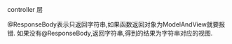 
controller 层

@ResponseBody表示只返回字符串,如果函数返回对象为ModelAndView就要报错.
如果没有@ResponseBody,返回字符串,得到的结果为字符串对应的视图.


